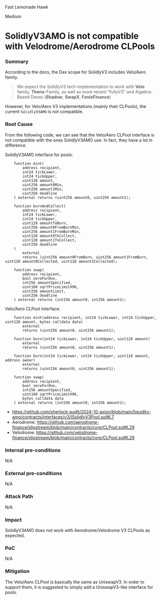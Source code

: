 Fast Lemonade Hawk

Medium

# SolidlyV3AMO is not compatible with Velodrome/Aerodrome CLPools


### Summary

According to the docs, the Dex scope for SolidlyV3 includes Velo/Aero family.

> We expect the SolidlyV3 tech-implementation to work with **Velo** family, **Thena**-Family, as well as more recent “fullyV3” and Algebra-Based Dexes (**Shadow**, **SwapX**, **FenixFinance**)

However, for Velo/Aero V3 implementations (mainly their CLPools), the current `SolidlyV3AMO` is not compatible.

### Root Cause

From the following code, we can see that the Velo/Aero CLPool interface is not compatible with the ones SolidlyV3AMO use. In fact, they have a lot in difference.

SolidlyV3AMO interface for pools:
```solidity
    function mint(
        address recipient,
        int24 tickLower,
        int24 tickUpper,
        uint128 amount,
        uint256 amount0Min,
        uint256 amount1Min,
        uint256 deadline
    ) external returns (uint256 amount0, uint256 amount1);

    function burnAndCollect(
        address recipient,
        int24 tickLower,
        int24 tickUpper,
        uint128 amountToBurn,
        uint256 amount0FromBurnMin,
        uint256 amount1FromBurnMin,
        uint128 amount0ToCollect,
        uint128 amount1ToCollect,
        uint256 deadline
    )
        external
        returns (uint256 amount0FromBurn, uint256 amount1FromBurn, uint128 amount0Collected, uint128 amount1Collected);

    function swap(
        address recipient,
        bool zeroForOne,
        int256 amountSpecified,
        uint160 sqrtPriceLimitX96,
        uint256 amountLimit,
        uint256 deadline
    ) external returns (int256 amount0, int256 amount1);
```


Velo/Aero CLPool interface:
```solidity
    function mint(address recipient, int24 tickLower, int24 tickUpper, uint128 amount, bytes calldata data)
        external
        returns (uint256 amount0, uint256 amount1);

    function burn(int24 tickLower, int24 tickUpper, uint128 amount)
        external
        returns (uint256 amount0, uint256 amount1);

    function burn(int24 tickLower, int24 tickUpper, uint128 amount, address owner)
        external
        returns (uint256 amount0, uint256 amount1);

    function swap(
        address recipient,
        bool zeroForOne,
        int256 amountSpecified,
        uint160 sqrtPriceLimitX96,
        bytes calldata data
    ) external returns (int256 amount0, int256 amount1);

```

- https://github.com/sherlock-audit/2024-10-axion/blob/main/liquidity-amo/contracts/interfaces/v3/ISolidlyV3Pool.sol#L7
- Aerodrome: https://github.com/aerodrome-finance/slipstream/blob/main/contracts/core/CLPool.sol#L29
- Velodrome: https://github.com/velodrome-finance/slipstream/blob/main/contracts/core/CLPool.sol#L29

### Internal pre-conditions

N/A

### External pre-conditions

N/A

### Attack Path

N/A

### Impact

SolidlyV3AMO does not work with Aerodrome/Velodrome V3 CLPools as expected.

### PoC

N/A

### Mitigation

The Velo/Aero CLPool is basically the same as UniswapV3. In order to support them, it is suggested to simply add a UniswapV3-like interface for pools.
